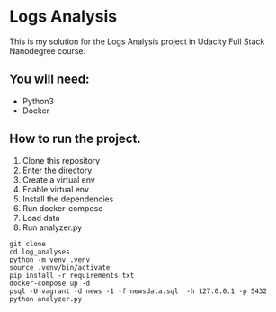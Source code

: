 # Logs Analysis

This is my solution for the Logs Analysis project in Udacity Full Stack Nanodegree course.

## You will need:
- Python3
- Docker

## How to run the project.

1. Clone this repository
2. Enter the directory
3. Create a virtual env
4. Enable virtual env
5. Install the dependencies
5. Run docker-compose
6. Load data
7. Run analyzer.py

```
git clone
cd log_analyses
python -m venv .venv
source .venv/bin/activate
pip install -r requirements.txt
docker-compose up -d
psql -U vagrant -d news -1 -f newsdata.sql  -h 127.0.0.1 -p 5432
python analyzer.py
```

